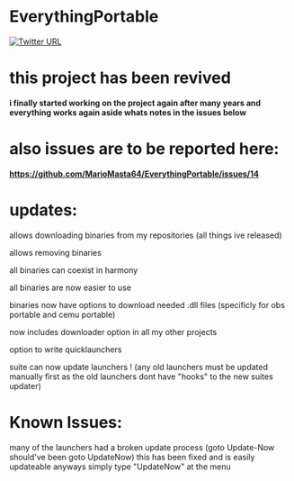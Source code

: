 # EverythingPortable

[![Twitter URL](https://img.shields.io/twitter/url/https/twitter.com/fold_left.svg?style=social&label=Follow%20%40MarioMasta64)](https://twitter.com/MarioMasta64)

# this project has been revived

**i finally started working on the project again after many years and everything works again aside whats notes in the issues below**

# also issues are to be reported here:

**https://github.com/MarioMasta64/EverythingPortable/issues/14**

# updates:

allows downloading binaries from my repositories (all things ive released)

allows removing binaries

all binaries can coexist in harmony

all binaries are now easier to use

binaries now have options to download needed .dll files (specificly for obs portable and cemu portable)

now includes downloader option in all my other projects

option to write quicklaunchers

suite can now update launchers ! (any old launchers must be updated manually first as the old launchers dont have "hooks" to the new suites updater)

# Known Issues:

many of the launchers had a broken update process (goto Update-Now should've been goto UpdateNow)
this has been fixed and is easily updateable anyways simply type "UpdateNow" at the menu
